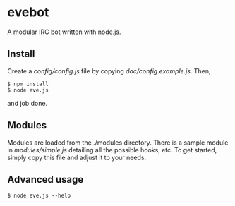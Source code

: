 # evebot
A modular IRC bot written with node.js.

## Install
Create a *config/config.js* file by copying *doc/config.example.js*. Then,

    $ npm install
    $ node eve.js

and job done.

## Modules
Modules are loaded from the ./modules directory. There is a sample module in
*modules/simple.js* detailing all the possible hooks, etc. To get started,
simply copy this file and adjust it to your needs.

## Advanced usage
    $ node eve.js --help
